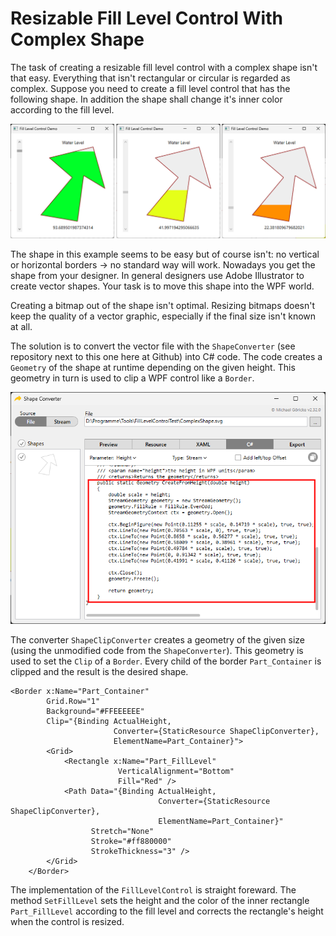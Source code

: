 # Resizable Fill Level Control With Complex Shape

The task of creating a resizable fill level control with a complex shape isn't that easy. Everything that isn't rectangular or circular is regarded as complex. Suppose you need to create a fill level control that has the following shape. In addition the shape shall change it's inner color according to the fill level.

![barcode view](Readme2.png)

The shape in this example seems to be easy but of course isn't: no vertical or horizontal borders -> no standard way will work. Nowadays you get the shape from your designer. In general designers use Adobe Illustrator to create vector shapes. Your task is to move this shape into the WPF world.

Creating a bitmap out of the shape isn't optimal. Resizing bitmaps doesn't keep the quality of a vector graphic, especially if the final size isn't known at all.

The solution is to convert the vector file with the `ShapeConverter` (see repository next to this one here at Github) into C# code. The code creates a `Geometry` of the shape at runtime depending on the given height. This geometry in turn is used to clip a WPF control like a `Border`.

![barcode view](Readme1.png)

The converter `ShapeClipConverter` creates a geometry of the given size (using the unmodified code from the `ShapeConverter`). This geometry is used to set the `Clip` of a `Border`. Every child of the border `Part_Container` is clipped and the result is the desired shape.

```
<Border x:Name="Part_Container"
        Grid.Row="1"
        Background="#FFEEEEEE"
        Clip="{Binding ActualHeight,
                       Converter={StaticResource ShapeClipConverter},
                       ElementName=Part_Container}">
        <Grid>
            <Rectangle x:Name="Part_FillLevel"
                        VerticalAlignment="Bottom"
                        Fill="Red" />
            <Path Data="{Binding ActualHeight,
                                 Converter={StaticResource ShapeClipConverter},
                                 ElementName=Part_Container}"
                  Stretch="None"
                  Stroke="#ff880000"
                  StrokeThickness="3" />
        </Grid>
    </Border>

```

The implementation of the `FillLevelControl` is straight foreward. The method `SetFillLevel` sets the height and the color of the inner rectangle `Part_FillLevel` according to the fill level and corrects the rectangle's height when the control is resized.